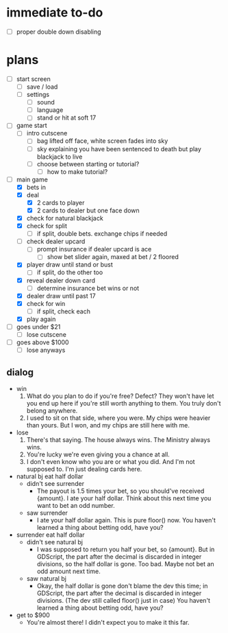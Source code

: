 # immediate to-do

- [ ] proper double down disabling

# plans

- [ ] start screen
	- [ ] save / load
	- [ ] settings
		- [ ] sound
		- [ ] language
		- [ ] stand or hit at soft 17
- [ ] game start
	- [ ] intro cutscene
		- [ ] bag lifted off face, white screen fades into sky
		- [ ] sky explaining you have been sentenced to death but play blackjack to live
		- [ ] choose between starting or tutorial?
			- [ ] how to make tutorial?
- [ ] main game
	- [x] bets in
	- [x] deal
		- [x] 2 cards to player
		- [x] 2 cards to dealer but one face down
	- [x] check for natural blackjack
	- [x] check for split
		- [ ] if split, double bets. exchange chips if needed
	- [ ] check dealer upcard
		- [ ] prompt insurance if dealer upcard is ace
			- [ ] show bet slider again, maxed at bet / 2 floored
	- [x] player draw until stand or bust
		- [ ] if split, do the other too
	- [x] reveal dealer down card
		- [ ] determine insurance bet wins or not
	- [x] dealer draw until past 17
	- [x] check for win
		- [ ] if split, check each
	- [x] play again
- [ ] goes under $21
	- [ ] lose cutscene
- [ ] goes above $1000
	- [ ] lose anyways

## dialog

- win
	1. What do you plan to do if you're free? Defect? They won't have let you end up here if you're still worth anything to them. You truly don't belong anywhere.
	2. I used to sit on that side, where you were. My chips were heavier than yours. But I won, and my chips are still here with me.
- lose
	1. There's that saying. The house always wins. The Ministry always wins.
	2. You're lucky we're even giving you a chance at all.
	3. I don't even know who you are or what you did. And I'm not supposed to. I'm just dealing cards here.
- natural bj eat half dollar
	- didn't see surrender
		- The payout is 1.5 times your bet, so you should've received {amount}. I ate your half dollar. Think about this next time you want to bet an odd number.
	- saw surrender
		- I ate your half dollar again. This is pure floor() now. You haven't learned a thing about betting odd, have you?
- surrender eat half dollar
	- didn't see natural bj
		- I was supposed to return you half your bet, so {amount}. But in GDScript, the part after the decimal is discarded in integer divisions, so the half dollar is gone. Too bad. Maybe not bet an odd amount next time.
	- saw natural bj
		- Okay, the half dollar is gone don't blame the dev this time; in GDScript, the part after the decimal is discarded in integer divisions. (The dev still called floor() just in case) You haven't learned a thing about betting odd, have you?
- get to $900
	- You're almost there! I didn't expect you to make it this far.
